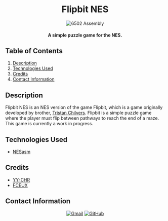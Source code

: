 <h1 align="center">
  Flipbit NES
</h1>

<p align="center">
  <img src="https://img.shields.io/badge/6502_Assembly-8A2BE2?style=for-the-badge&color=rgb(107%2C%2090%2C%2088)" alt="6502 Assembly">
</p>

<h4 align="center">A simple puzzle game for the NES.</h4>

## Table of Contents
1. [Description](#description)
2. [Technologies Used](#technologies-used)
3. [Credits](#credits)
4. [Contact Information](#contact-information)

## Description
Flipbit NES is an NES version of the game Flipbit, which is a game originally developed by brother, [Tristan Chilvers](https://github.com/tmchilvers). Flipbit is a simple puzzle game where the player must flip between pathways to reach the end of a maze. This game is currently a work in progress.

## Technologies Used
* [NESasm](https://github.com/camsaul/nesasm)

## Credits
* [YY-CHR](https://shiru.untergrund.net/software.shtml)
* [FCEUX](https://fceux.com/web/home.html)

## Contact Information
<p align="center">
    <a href="mailto:cwchilvers@gmail.com"><img src="https://img.shields.io/badge/Gmail-D14836?style=for-the-badge&logo=gmail&logoColor=white" alt="Gmail"></a>
    <a href="https://github.com/cwchilvers"><img src="https://img.shields.io/badge/GitHub-181717.svg?style=for-the-badge&logo=GitHub&logoColor=white" alt="GitHub"></a>
</p>
